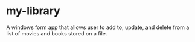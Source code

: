 # my-library
A windows form app that allows user to add to, update, and delete from a list of movies and books stored on a file.
